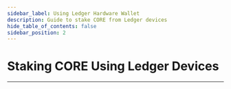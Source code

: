 ```yaml
---
sidebar_label: Using Ledger Hardware Wallet
description: Guide to stake CORE from Ledger devices
hide_table_of_contents: false
sidebar_position: 2
---
```


# Staking CORE Using Ledger Devices

---